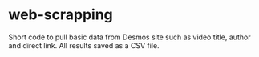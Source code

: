 # web-scrapping

Short code to pull basic data from Desmos site such as video title, author and direct link. All results saved as a CSV file.
